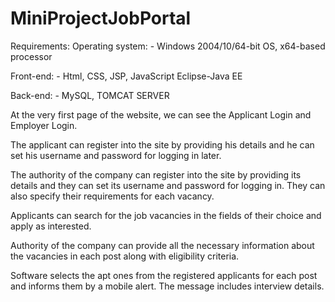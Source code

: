 # MiniProjectJobPortal

Requirements:
Operating system: -
Windows 2004/10/64-bit OS, x64-based processor

Front-end: -
Html, CSS, JSP, JavaScript
Eclipse-Java EE

Back-end: -
MySQL, TOMCAT SERVER

At the very first page of the website, we can see the Applicant Login and Employer Login.

The applicant can register into the site by providing his details and he can set his username and password for logging in later.

The authority of the company can register into the site by providing its details and they can set its username and password for logging in. They can also specify their requirements for each vacancy.

Applicants can search for the job vacancies in the fields of their choice and apply as interested.

Authority of the company can provide all the necessary information about the vacancies in each post along with eligibility criteria.

Software selects the apt ones from the registered applicants for each post and informs them by a mobile alert. The message includes interview details.
